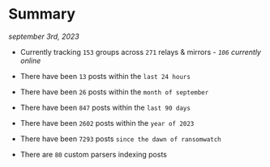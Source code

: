 
# Summary
_september 3rd, 2023_

- Currently tracking `153` groups across `271` relays & mirrors - _`106` currently online_

- There have been `13` posts within the `last 24 hours`

- There have been `26` posts within the `month of september`

- There have been `847` posts within the `last 90 days`

- There have been `2602` posts within the `year of 2023`

- There have been `7293` posts `since the dawn of ransomwatch`

- There are `80` custom parsers indexing posts
